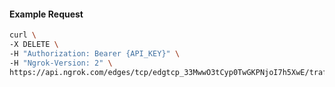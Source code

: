 <!-- Code generated for API Clients. DO NOT EDIT. -->

#### Example Request

```bash
curl \
-X DELETE \
-H "Authorization: Bearer {API_KEY}" \
-H "Ngrok-Version: 2" \
https://api.ngrok.com/edges/tcp/edgtcp_33MwwO3tCyp0TwGKPNjoI7h5XwE/traffic_policy
```
